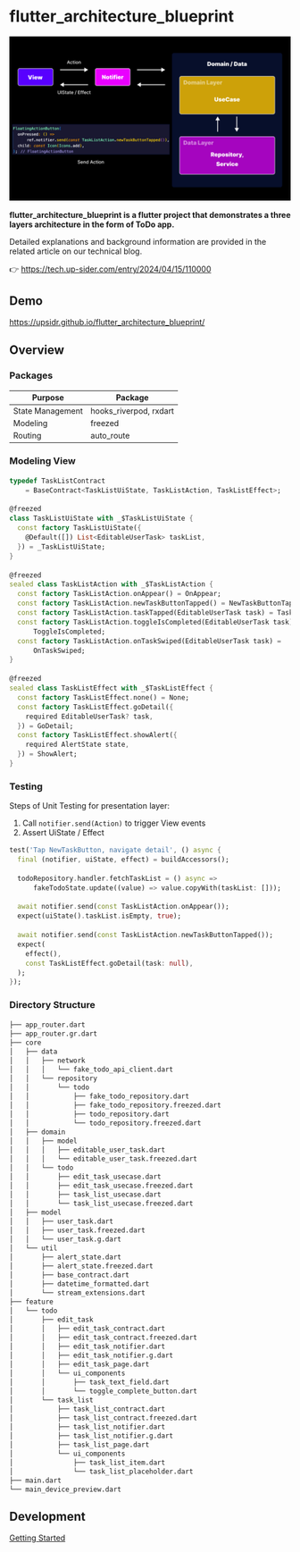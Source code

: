 # flutter_architecture_blueprint

<img src="docs/images/dataflow.png" />

**flutter_architecture_blueprint is a flutter project that demonstrates a three layers architecture in the form of ToDo app.**

Detailed explanations and background information are provided in the related article on our technical blog.

👉 https://tech.up-sider.com/entry/2024/04/15/110000

## Demo

https://upsidr.github.io/flutter_architecture_blueprint/

## Overview

### Packages

| Purpose | Package |
|----|----|
| State Management| hooks_riverpod, rxdart |
| Modeling | freezed |
| Routing | auto_route |


### Modeling View

```dart
typedef TaskListContract
    = BaseContract<TaskListUiState, TaskListAction, TaskListEffect>;

@freezed
class TaskListUiState with _$TaskListUiState {
  const factory TaskListUiState({
    @Default([]) List<EditableUserTask> taskList,
  }) = _TaskListUiState;
}

@freezed
sealed class TaskListAction with _$TaskListAction {
  const factory TaskListAction.onAppear() = OnAppear;
  const factory TaskListAction.newTaskButtonTapped() = NewTaskButtonTapped;
  const factory TaskListAction.taskTapped(EditableUserTask task) = TaskTapped;
  const factory TaskListAction.toggleIsCompleted(EditableUserTask task) =
      ToggleIsCompleted;
  const factory TaskListAction.onTaskSwiped(EditableUserTask task) =
      OnTaskSwiped;
}

@freezed
sealed class TaskListEffect with _$TaskListEffect {
  const factory TaskListEffect.none() = None;
  const factory TaskListEffect.goDetail({
    required EditableUserTask? task,
  }) = GoDetail;
  const factory TaskListEffect.showAlert({
    required AlertState state,
  }) = ShowAlert;
}
```

### Testing

Steps of Unit Testing for presentation layer:
1. Call `notifier.send(Action)` to trigger View events
2. Assert UiState / Effect


```dart
test('Tap NewTaskButton, navigate detail', () async {
  final (notifier, uiState, effect) = buildAccessors();

  todoRepository.handler.fetchTaskList = () async =>
      fakeTodoState.update((value) => value.copyWith(taskList: []));

  await notifier.send(const TaskListAction.onAppear());
  expect(uiState().taskList.isEmpty, true);

  await notifier.send(const TaskListAction.newTaskButtonTapped());
  expect(
    effect(),
    const TaskListEffect.goDetail(task: null),
  );
});
```

### Directory Structure

```
├── app_router.dart
├── app_router.gr.dart
├── core
│   ├── data
│   │   ├── network
│   │   │   └── fake_todo_api_client.dart
│   │   └── repository
│   │       └── todo
│   │           ├── fake_todo_repository.dart
│   │           ├── fake_todo_repository.freezed.dart
│   │           ├── todo_repository.dart
│   │           └── todo_repository.freezed.dart
│   ├── domain
│   │   ├── model
│   │   │   ├── editable_user_task.dart
│   │   │   └── editable_user_task.freezed.dart
│   │   └── todo
│   │       ├── edit_task_usecase.dart
│   │       ├── edit_task_usecase.freezed.dart
│   │       ├── task_list_usecase.dart
│   │       └── task_list_usecase.freezed.dart
│   ├── model
│   │   ├── user_task.dart
│   │   ├── user_task.freezed.dart
│   │   └── user_task.g.dart
│   └── util
│       ├── alert_state.dart
│       ├── alert_state.freezed.dart
│       ├── base_contract.dart
│       ├── datetime_formatted.dart
│       └── stream_extensions.dart
├── feature
│   └── todo
│       ├── edit_task
│       │   ├── edit_task_contract.dart
│       │   ├── edit_task_contract.freezed.dart
│       │   ├── edit_task_notifier.dart
│       │   ├── edit_task_notifier.g.dart
│       │   ├── edit_task_page.dart
│       │   └── ui_components
│       │       ├── task_text_field.dart
│       │       └── toggle_complete_button.dart
│       └── task_list
│           ├── task_list_contract.dart
│           ├── task_list_contract.freezed.dart
│           ├── task_list_notifier.dart
│           ├── task_list_notifier.g.dart
│           ├── task_list_page.dart
│           └── ui_components
│               ├── task_list_item.dart
│               └── task_list_placeholder.dart
├── main.dart
└── main_device_preview.dart
```

## Development

[Getting Started](docs/GETTING_STARTED.md)